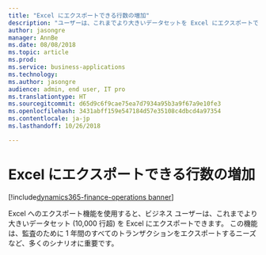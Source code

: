 ```yaml
---
title: "Excel にエクスポートできる行数の増加"
description: "ユーザーは、これまでより大きいデータセットを Excel にエクスポートできます"
author: jasongre
manager: AnnBe
ms.date: 08/08/2018
ms.topic: article
ms.prod: 
ms.service: business-applications
ms.technology: 
ms.author: jasongre
audience: admin, end user, IT pro
ms.translationtype: HT
ms.sourcegitcommit: d65d9c6f9cae75ea7d7934a95b3a9f67a9e10fe3
ms.openlocfilehash: 3431abff159e547184d57e35108c4dbcd4a97354
ms.contentlocale: ja-jp
ms.lasthandoff: 10/26/2018

---
```


# <a name="export-more-rows-to-excel"></a>Excel にエクスポートできる行数の増加

[!include[dynamics365-finance-operations banner](../includes/dynamics365-finance-operations.md)]

Excel へのエクスポート機能を使用すると、ビジネス ユーザーは、これまでより大きいデータセット (10,000 行超) を Excel にエクスポートできます。 この機能は、監査のために 1 年間のすべてのトランザクションをエクスポートするニーズなど、多くのシナリオに重要です。    

